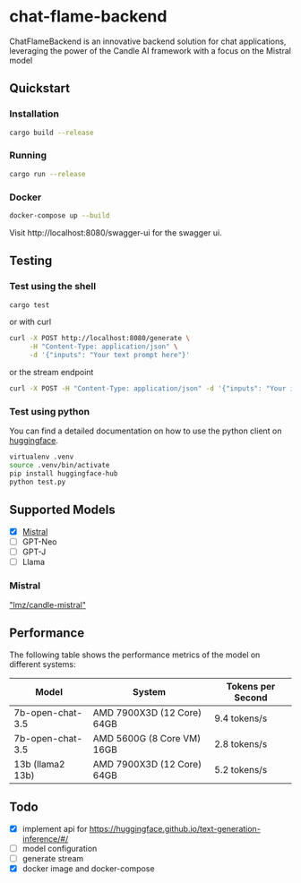 # chat-flame-backend
ChatFlameBackend is an innovative backend solution for chat applications, leveraging the power of the Candle AI framework with a focus on the Mistral model

## Quickstart

### Installation

```bash
cargo build --release
```

### Running

```bash
cargo run --release
```

### Docker

```bash
docker-compose up --build
```

Visit http://localhost:8080/swagger-ui for the swagger ui.

## Testing

### Test using the shell

```bash
cargo test
```

or with curl

```bash
curl -X POST http://localhost:8080/generate \
     -H "Content-Type: application/json" \
     -d '{"inputs": "Your text prompt here"}'
```

or the stream endpoint

```bash
curl -X POST -H "Content-Type: application/json" -d '{"inputs": "Your input text"}' http://localhost:8080/generate_stream
```

### Test using python

You can find a detailed documentation on how to use the python client on [huggingface](https://huggingface.co/docs/text-generation-inference/basic_tutorials/consuming_tgi#inference-client).

```bash
virtualenv .venv
source .venv/bin/activate
pip install huggingface-hub
python test.py
```


## Supported Models

- [x] [Mistral](https://huggingface.co/mistralai/Mistral-7B-v0.1)
- [ ] GPT-Neo
- [ ] GPT-J
- [ ] Llama

### Mistral

["lmz/candle-mistral"](https://huggingface.co/lmz/candle-mistral)

## Performance

The following table shows the performance metrics of the model on different systems:

| Model            | System                     | Tokens per Second |
| ---------------- | -------------------------- | ----------------- |
| 7b-open-chat-3.5 | AMD 7900X3D (12 Core) 64GB | 9.4 tokens/s      |
| 7b-open-chat-3.5 | AMD 5600G (8 Core VM) 16GB | 2.8 tokens/s      |
| 13b (llama2 13b) | AMD 7900X3D (12 Core) 64GB | 5.2 tokens/s      |

## Todo

- [x] implement api for https://huggingface.github.io/text-generation-inference/#/
- [ ] model configuration
- [ ] generate stream
- [x] docker image and docker-compose
